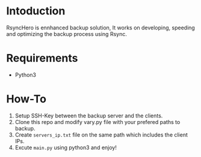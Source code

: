 # Intoduction
RsyncHero is ennhanced backup solution, It works on developing, speeding and optimizing the backup process using Rsync.

# Requirements
- Python3

# How-To
1. Setup SSH-Key between the backup server and the clients.
2. Clone this repo and modify vary.py file with your prefered paths to backup.
3. Create `servers_ip.txt` file on the same path which includes the client IPs.
4. Excute `main.py` using python3 and enjoy!
